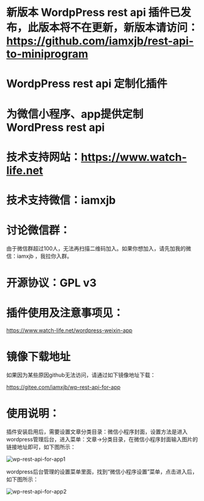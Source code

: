 # 新版本 WordpPress rest api  插件已发布，此版本将不在更新，新版本请访问：https://github.com/iamxjb/rest-api-to-miniprogram





# WordpPress rest api 定制化插件

# 为微信小程序、app提供定制WordPress rest api

# 技术支持网站：https://www.watch-life.net

# 技术支持微信：iamxjb

# 讨论微信群：

由于微信群超过100人，无法再扫描二维码加入。如果你想加入，请先加我的微信：iamxjb ，我拉你入群。

# 开源协议：GPL v3

# 插件使用及注意事项见：

https://www.watch-life.net/wordpress-weixin-app

# 镜像下载地址

如果因为某些原因github无法访问，请通过如下镜像地址下载：

https://gitee.com/iamxjb/wp-rest-api-for-app


# 使用说明：

插件安装启用后，需要设置文章分类目录：微信小程序封面，设置方法是进入wordpress管理后台，进入菜单：文章->分类目录，在微信小程序封面输入图片的链接地址即可，如下图所示：

![wp-rest-api-for-app1](https://www.watch-life.net/images/2017/07/cover.png) 

wordpress后台管理的设置菜单里面，找到“微信小程序设置”菜单，点击进入后，如下图所示：

![wp-rest-api-for-app2](https://www.watch-life.net/images/2017/09/option-openid-new.png) 







